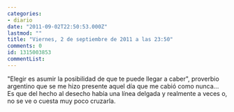 ```yaml
---
categories:
- diario
date: "2011-09-02T22:50:53.000Z"
lastmod: ""
title: "Viernes, 2 de septiembre de 2011 a las 23:50"
comments: 0
id: 1315003853
commentList:
---
```


"Elegir es asumir la posibilidad de que te puede llegar a caber", proverbio argentino que se me hizo presente aquel día que me cabió como nunca... Es que del hecho al desecho había una línea delgada y realmente a veces o, no se ve o cuesta muy poco cruzarla.